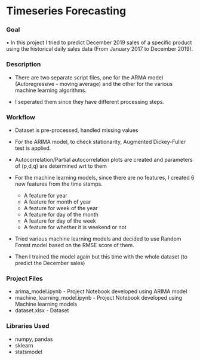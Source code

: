 # Timeseries Forecasting

### Goal
•	In this project I tried to predict December 2019 sales of a specific product using the historical daily sales data (From January 2017 to December 2019).  
 
### Description
* There are two separate script files, one for the ARMA model (Autoregressive - moving average) and the other for the various machine learning algorithms. 

* I seperated them since they have different processing steps.

### Workflow
* Dataset is pre-processed, handled missing values
* For the ARIMA model, to check stationarity, Augmented Dickey-Fuller test is applied.
* Autocorrelation/Partial autocorrelation plots are created and parameters of (p,d,q) are determined wrt to them
    
* For the machine learning models, since there are no features, I created 6 new features from the time stamps.
    * A feature for year
    *	A feature for month of year 
    *	A feature for week of the year
    *	A feature for day of the month
    *	A feature for day of the week
    *	A feature for whether it is weekend or not

* Tried various machine learning models and decided to use Random Forest model based on the RMSE score of them.
* Then I trained the model again but this time with the whole dataset (to predict the December sales)

### Project Files
* arima_model.ipynb - Project Notebook developed using ARIMA model
* machine_learning_model.ipynb - Project Notebook developed using Machine learning models
* dataset.xlsx - Dataset

### Libraries Used
*	numpy, pandas
*	sklearn
* statsmodel
